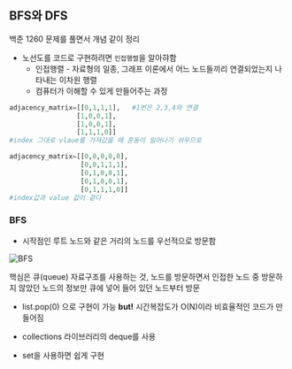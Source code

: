 ## BFS와 DFS

백준 1260 문제를 풀면서 개념 같이 정리

- 노선도를 코드로 구현하려면 `인접행렬`을 알아햐함
  - 인접행렬 - 자료형의 일종, 그래프 이론에서 어느 노드들끼리 연결되었는지 나타내는 이차원 행렬
  - 컴퓨터가 이해할 수 있게 만들어주는 과정

```python
adjacency_matrix=[[0,1,1,1],   #1번은 2,3,4와 연결
                 [1,0,0,1],
                 [1,0,0,1],
                 [1,1,1,0]]
#index 그대로 vlaue를 가져갔을 때 혼동이 일어나기 쉬우므로

adjacency_matrix=[[0,0,0,0,0],
                  [0,0,1,1,1],
                  [0,1,0,0,1],
                  [0,1,0,0,1],
                  [0,1,1,1,0]]
#index값과 value 값이 같다
```



### BFS

- 시작점인 루트 노드와 같은 거리의 노드를 우선적으로 방문함

![BFS](https://upload.wikimedia.org/wikipedia/commons/5/5d/Breadth-First-Search-Algorithm.gif)

핵심은 큐(queue) 자료구조를 사용하는 것, 노드를 방문하면서 인접한 노드 중 방문하지 않았던 노드의 정보만 큐에 넣어 들어 있던 노드부터 방문

- list.pop(0) 으로 구현이 가능 **but!** 시간복잡도가 O(N)이라 비효율적인 코드가 만들어짐
- collections 라이브러리의 deque를 사용

- set을 사용하면 쉽게 구현

